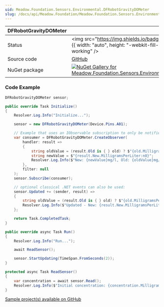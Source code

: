 ```yaml
---
uid: Meadow.Foundation.Sensors.Environmental.DFRobotGravityDOMeter
slug: /docs/api/Meadow.Foundation/Meadow.Foundation.Sensors.Environmental.DFRobotGravityDOMeter
---
```


| DFRobotGravityDOMeter | |
|--------|--------|
| Status | <img src="https://img.shields.io/badge/Working-brightgreen" style={{ width: "auto", height: "-webkit-fill-available" }} alt="Status badge: working" /> |
| Source code | [GitHub](https://github.com/WildernessLabs/Meadow.Foundation/tree/main/Source/Meadow.Foundation.Peripherals/Sensors.Environmental.DFRobotGravityDOMeter) |
| NuGet package | <a href="https://www.nuget.org/packages/Meadow.Foundation.Sensors.Environmental.DFRobotGravityDOMeter/" target="_blank"><img src="https://img.shields.io/nuget/v/Meadow.Foundation.Sensors.Environmental.DFRobotGravityDOMeter.svg?label=Meadow.Foundation.Sensors.Environmental.DFRobotGravityDOMeter" alt="NuGet Gallery for Meadow.Foundation.Sensors.Environmental.DFRobotGravityDOMeter" /></a> |
### Code Example

```csharp
DFRobotGravityDOMeter sensor;

public override Task Initialize()
{
    Resolver.Log.Info("Initialize...");

    sensor = new DFRobotGravityDOMeter(Device.Pins.A01);

    // Example that uses an IObservable subscription to only be notified when the saturation changes
    var consumer = DFRobotGravityDOMeter.CreateObserver(
        handler: result =>
        {
            string oldValue = (result.Old is { } old) ? $"{old.MilligramsPerLiter:n0}" : "n/a";
            string newValue = $"{result.New.MilligramsPerLiter:n0}";
            Resolver.Log.Info($"New: {newValue}mg/l, Old: {oldValue}mg/l");
        },
        filter: null
    );
    sensor.Subscribe(consumer);

    // optional classical .NET events can also be used:
    sensor.Updated += (sender, result) =>
    {
        string oldValue = (result.Old is { } old) ? $"{old.MilligramsPerLiter}mg/l" : "n/a";
        Resolver.Log.Info($"Updated - New: {result.New.MilligramsPerLiter:n0}mg/l, Old: {oldValue}");
    };

    return Task.CompletedTask;
}

public override async Task Run()
{
    Resolver.Log.Info("Run...");

    await ReadSensor();

    sensor.StartUpdating(TimeSpan.FromSeconds(2));
}

protected async Task ReadSensor()
{
    var concentration = await sensor.Read();
    Resolver.Log.Info($"Initial concentration: {concentration.MilligramsPerLiter:N0}mg/l");
}

```

[Sample project(s) available on GitHub](https://github.com/WildernessLabs/Meadow.Foundation/tree/main/Source/Meadow.Foundation.Peripherals/Sensors.Environmental.DFRobotGravityDOMeter/Samples/DFRobotGravityDOMeter_Sample)

